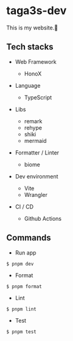 # taga3s-dev

This is my website.🐳

## Tech stacks

- Web Framework
  - HonoX

- Language
  - TypeScript

- Libs
  - remark
  - rehype
  - shiki
  - mermaid 

- Formatter / Linter
  - biome

- Dev environment
  - Vite
  - Wrangler

- CI / CD
  - Github Actions

## Commands

- Run app
```
$ pnpm dev
```

- Format
```
$ pnpm format
```

- Lint
```
$ pnpm lint
```

- Test
```
$ pnpm test
```
